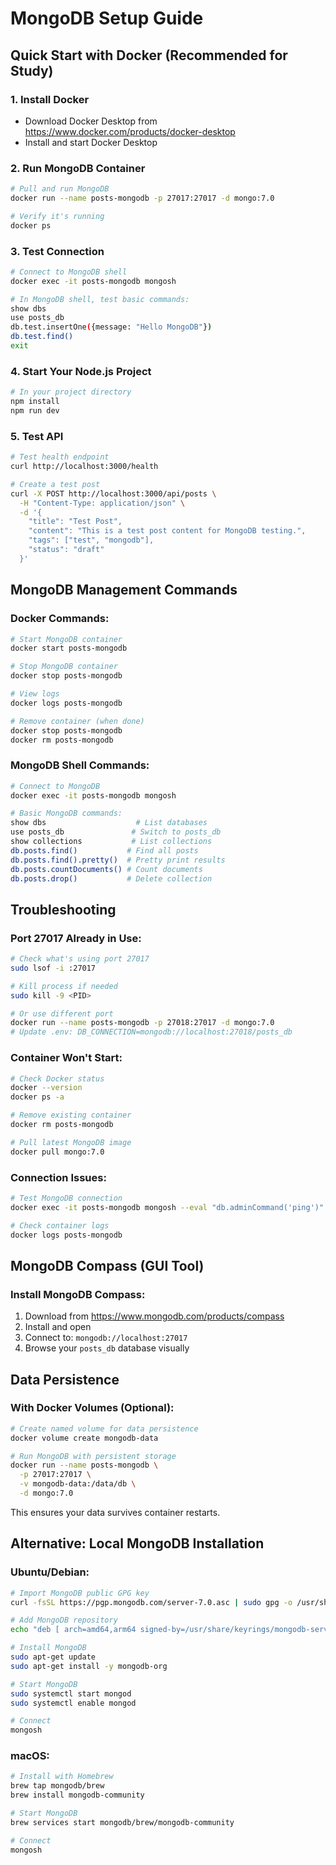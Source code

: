 # MongoDB Setup Guide

## Quick Start with Docker (Recommended for Study)

### 1. Install Docker
- Download Docker Desktop from https://www.docker.com/products/docker-desktop
- Install and start Docker Desktop

### 2. Run MongoDB Container
```bash
# Pull and run MongoDB
docker run --name posts-mongodb -p 27017:27017 -d mongo:7.0

# Verify it's running
docker ps
```

### 3. Test Connection
```bash
# Connect to MongoDB shell
docker exec -it posts-mongodb mongosh

# In MongoDB shell, test basic commands:
show dbs
use posts_db
db.test.insertOne({message: "Hello MongoDB"})
db.test.find()
exit
```

### 4. Start Your Node.js Project
```bash
# In your project directory
npm install
npm run dev
```

### 5. Test API
```bash
# Test health endpoint
curl http://localhost:3000/health

# Create a test post
curl -X POST http://localhost:3000/api/posts \
  -H "Content-Type: application/json" \
  -d '{
    "title": "Test Post",
    "content": "This is a test post content for MongoDB testing.",
    "tags": ["test", "mongodb"],
    "status": "draft"
  }'
```

## MongoDB Management Commands

### Docker Commands:
```bash
# Start MongoDB container
docker start posts-mongodb

# Stop MongoDB container
docker stop posts-mongodb

# View logs
docker logs posts-mongodb

# Remove container (when done)
docker stop posts-mongodb
docker rm posts-mongodb
```

### MongoDB Shell Commands:
```bash
# Connect to MongoDB
docker exec -it posts-mongodb mongosh

# Basic MongoDB commands:
show dbs                    # List databases
use posts_db               # Switch to posts_db
show collections           # List collections
db.posts.find()           # Find all posts
db.posts.find().pretty()  # Pretty print results
db.posts.countDocuments() # Count documents
db.posts.drop()           # Delete collection
```

## Troubleshooting

### Port 27017 Already in Use:
```bash
# Check what's using port 27017
sudo lsof -i :27017

# Kill process if needed
sudo kill -9 <PID>

# Or use different port
docker run --name posts-mongodb -p 27018:27017 -d mongo:7.0
# Update .env: DB_CONNECTION=mongodb://localhost:27018/posts_db
```

### Container Won't Start:
```bash
# Check Docker status
docker --version
docker ps -a

# Remove existing container
docker rm posts-mongodb

# Pull latest MongoDB image
docker pull mongo:7.0
```

### Connection Issues:
```bash
# Test MongoDB connection
docker exec -it posts-mongodb mongosh --eval "db.adminCommand('ping')"

# Check container logs
docker logs posts-mongodb
```

## MongoDB Compass (GUI Tool)

### Install MongoDB Compass:
1. Download from https://www.mongodb.com/products/compass
2. Install and open
3. Connect to: `mongodb://localhost:27017`
4. Browse your `posts_db` database visually

## Data Persistence

### With Docker Volumes (Optional):
```bash
# Create named volume for data persistence
docker volume create mongodb-data

# Run MongoDB with persistent storage
docker run --name posts-mongodb \
  -p 27017:27017 \
  -v mongodb-data:/data/db \
  -d mongo:7.0
```

This ensures your data survives container restarts.

## Alternative: Local MongoDB Installation

### Ubuntu/Debian:
```bash
# Import MongoDB public GPG key
curl -fsSL https://pgp.mongodb.com/server-7.0.asc | sudo gpg -o /usr/share/keyrings/mongodb-server-7.0.gpg --dearmor

# Add MongoDB repository
echo "deb [ arch=amd64,arm64 signed-by=/usr/share/keyrings/mongodb-server-7.0.gpg ] https://repo.mongodb.org/apt/ubuntu jammy/mongodb-org/7.0 multiverse" | sudo tee /etc/apt/sources.list.d/mongodb-org-7.0.list

# Install MongoDB
sudo apt-get update
sudo apt-get install -y mongodb-org

# Start MongoDB
sudo systemctl start mongod
sudo systemctl enable mongod

# Connect
mongosh
```

### macOS:
```bash
# Install with Homebrew
brew tap mongodb/brew
brew install mongodb-community

# Start MongoDB
brew services start mongodb/brew/mongodb-community

# Connect
mongosh
```